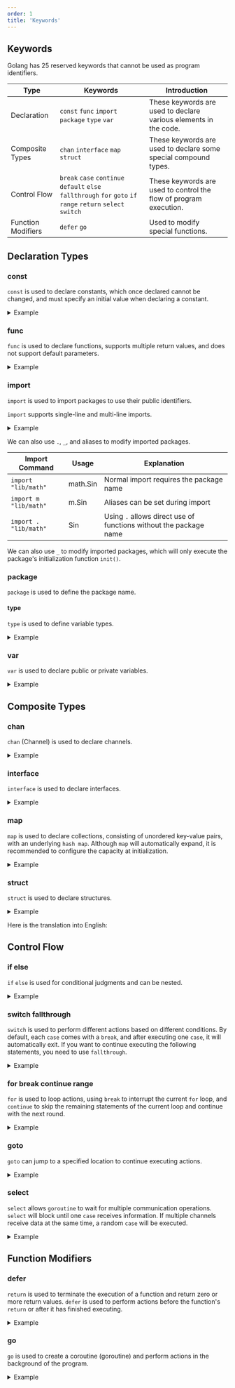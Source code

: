 ```yaml
---
order: 1
title: 'Keywords'
---
```


## Keywords

Golang has 25 reserved keywords that cannot be used as program identifiers.

| Type               | Keywords                                                                                                      | Introduction                                                      |
| ------------------ | ------------------------------------------------------------------------------------------------------------- | ----------------------------------------------------------------- |
| Declaration        | `const`  `func` `import`  `package`  `type` `var`                                                             | These keywords are used to declare various elements in the code.  |
| Composite Types    | `chan` `interface` `map` `struct`                                                                             | These keywords are used to declare some special compound types.   |
| Control Flow       | `break` `case` `continue` `default` `else` `fallthrough` `for` `goto` `if` `range` `return` `select` `switch` | These keywords are used to control the flow of program execution. |
| Function Modifiers | `defer` `go`                                                                                                  | Used to modify special functions.                                 |

## Declaration Types

### **const**

`const` is used to declare constants, which once declared cannot be changed, and must specify an initial value when declaring a constant.

<details>
<summary>Example</summary>

```go
const identifier T = value  // T is the data type, which can be omitted, and the compiler will infer it.
const identifier1, identifier2 = value1, value2 // Declare multiple, such as const a, b, c = "hello", 100, true

const (
    FeMale = 0
    Male = 1
) // Enumeration

const (
    a = iota
    b
    c
) // iota
```
</details>

### **func**

`func` is used to declare functions, supports multiple return values, and does not support default parameters.

<details>
<summary>Example</summary>

```go
// p is the parameter, T is the type
func Test(p T) {}
func Test(p T) (T1, T2) {}
func Test(p T, p1 T1, list ...T3) (T4, T5) {}  // variadic parameters
```

</details>

### **import**

`import` is used to import packages to use their public identifiers.

`import` supports single-line and multi-line imports.

<details>
<summary>Example</summary>

```go
import "flag" // single import

import (
    "flag"
    "fmt"
) // multiple imports
```
</details>

We can also use `.`, `_`, and aliases to modify imported packages.

| Import Command        | Usage    | Explanation                                                       |
| --------------------- | -------- | ----------------------------------------------------------------- |
| `import "lib/math"`   | math.Sin | Normal import requires the package name                           |
| `import m "lib/math"` | m.Sin    | Aliases can be set during import                                  |
| `import . "lib/math"` | Sin      | Using `.` allows direct use of functions without the package name |

We can also use `_` to modify imported packages, which will only execute the package's initialization function `init()`.

### **package**

`package` is used to define the package name.

#### **type**

`type` is used to define variable types.

<details>
<summary>Example</summary>

```go
// Define an interface
type Animal interface {
    eat()
}

// Define a structure
type Tiger struct {
    Name string
}

// Define equivalent types
type Num int32 // Define a new type
type Num = int32 // Only define an alias

```

</details>

### **var**

`var` is used to declare public or private variables.

<details>
<summary>Example</summary>

```go
var Name T  // public variable
var name T  // private variable

var name1, name2 T // declare multiple variables of the same type
var name1, name2 T = val1, val2 // declare and initialize multiple variables of the same type

var name1, name2 = val1, val2 // infer types and initialize based on val1, val2

// Using parentheses
var (
    name1 = val1
    name2 = val2
)
```

</details>

## Composite Types

### **chan**

`chan` (Channel) is used to declare channels.

<details>
<summary>Example</summary>

```go
// Channel for sending and receiving data of type T
chan T
// Channel for sending data of type T
<-chan T
// Channel for receiving data of type T
chan<- T
```

```go
ch := make(chan T)       // unbuffered channel
ch := make(chan T, 20)   // buffered channel
```

</details>

### **interface**

`interface` is used to declare interfaces.

<details>
<summary>Example</summary>

```go
type File interface {
    Read(b Buffer) bool
    Write(b Buffer) bool
    Close()
}
```

</details>

### **map**

`map` is used to declare collections, consisting of unordered key-value pairs, with an underlying `hash map`. Although `map` will automatically expand, it is recommended to configure the capacity at initialization.

<details>
<summary>Example</summary>

```go
m := make(map[string]string)  // empty map

m := make(map[string]string, 10) // map with an initial capacity of 10
```

</details>

### **struct**

`struct` is used to declare structures.

<details>
<summary>Example</summary>

```go
type Person struct {
    Name string
}
```

</details>

Here is the translation into English:

## Control Flow

### **if else**

`if` `else` is used for conditional judgments and can be nested.

<details>
<summary>Example</summary>

```go
if a > 0 {
    fmt.Println("hello")
} else {
    fmt.Println("world")
}
```

</details>

### **switch fallthrough**

`switch` is used to perform different actions based on different conditions. By default, each `case` comes with a `break`, and after executing one `case`, it will automatically exit. If you want to continue executing the following statements, you need to use `fallthrough`.

<details>
<summary>Example</summary>

```go
a := "2"
switch a {
    case "1":
        fmt.Println("hello")
    case "2":
        fmt.Println("world")
    default:  // default action
        fmt.Println("default")
} 


// Result: world
```

Using `fallthrough`, you can directly execute the action of the next `case` after completing the corresponding `case`.

```go
package main

import "fmt"

func main() {
   var dayOfWeek int = 4

   switch dayOfWeek {
      case 1:
         fmt.Println("Monday")
         fallthrough
      case 2:
         fmt.Println("Tuesday")
         fallthrough
      case 3:
         fmt.Println("Wednesday")
         fallthrough
      case 4:
         fmt.Println("Thursday")
         fallthrough
      case 5:
         fmt.Println("Friday")
         fallthrough
      case 6:
         fmt.Println("Saturday")
      case 7:
         fmt.Println("Sunday")
      default:
         fmt.Println("Invalid Day")
   }
}

// Result:
// Thursday
// Friday
// Saturday
```

</details>

### **for break continue range**

`for` is used to loop actions, using `break` to interrupt the current `for` loop, and `continue` to skip the remaining statements of the current loop and continue with the next round.

<details>
<summary>Example</summary>

```go
// Single condition
for i <= 10 {
    fmt.Println(i)
    i = i + 1
}

// Initialization and judgment
for i:=0; i < 3; i++ {
	fmt.Println(i)
}

// for range iteration
array :=[]int{1, 2, 3, 4, 5}
for i, v :=range array{
	fmt.Println(i,v)
}


// break
for i, v :=range array{
    if i >= 2 {
        break
    }
	fmt.Println(i,v)
}

// continue
for i, v :=range array{
    if i == 2 {
        continue
    }
	fmt.Println(i,v)
}

```

</details>

### **goto**

`goto` can jump to a specified location to continue executing actions.

<details>
<summary>Example</summary>

```go
package main

import "fmt"

func main() {
	for i := 0; i < 10; i ++ {
		if i == 5 {
			goto end // Jump to the end position to execute
		}
		fmt.Println(i)
	}

end:
	fmt.Println("end")
}


// Result: 
// 0
// 1
// 2
// 3
// 4
// end


```

</details>

### **select**

`select` allows `goroutine` to wait for multiple communication operations. `select` will block until one `case` receives information. If multiple channels receive data at the same time, a random `case` will be executed.

<details>
<summary>Example</summary>

```go
package main

import "fmt"

func fibonacci(c, quit chan int) {
	x, y := 0, 1
	for {
		select {
		case c <- x:
			x, y = y, x+y
		case <-quit:
			fmt.Println("quit")
			return
		}
	}
}

func main() {
	c := make(chan int)
	quit := make(chan int)
	go func() {
		for i := 0; i < 10; i++ {
			fmt.Println(<-c)
		}
		quit <- 0
	}()
	fibonacci(c, quit)
}

```

</details>

## Function Modifiers

### **defer**

`return` is used to terminate the execution of a function and return zero or more return values. `defer` is used to perform actions before the function's `return` or after it has finished executing.

<details>
<summary>Example</summary>

```go
package main

import "fmt"

func main() {
	defer fmt.Println("world")

	fmt.Println("hello")
}

// Result
// hello
// world
```

Note:

- The execution order of `defer` is last-in-first-out.
- `defer` executing before return means you can use defer to get the final result of variables before return.

```go
package main

import "fmt"

func main() {
	num := 1
	defer func() {
		fmt.Println(num)
	}()

	for i := 0; i < 4; i ++ {
		num += i
	}
	
}

// Result:
// 7
```

</details>

### **go**

`go` is used to create a coroutine (goroutine) and perform actions in the background of the program.

<details>
<summary>Example</summary>

```go
package main

import (
	"fmt"
	"time"
)

func main() {
	go func(){
		fmt.Println("no.1")
	}()
	go func(){
		fmt.Println("no.2")
	}()

	fmt.Println("start goroutine")
	time.Sleep(5*time.Second)
}

// Result:
// start goroutine
// no.1
// no.2

```

</details>